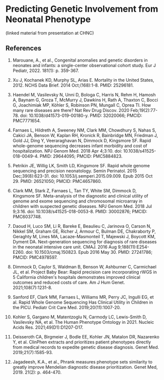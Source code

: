# Predicting Genetic Involvement from Neonatal Phenotype
(linked material from presentation at CHNC)

## References

1. Marouane, A., et al., Congenital anomalies and genetic disorders in neonates and infants: a single-center observational cohort study. Eur J Pediatr, 2022. 181(1): p. 359-367.

2. Xu J, Kochanek KD, Murphy SL, Arias E. Mortality in the United States, 2012. NCHS Data Brief. 2014 Oct;(168):1-8. PMID: 25296181.

3. Haendel M, Vasilevsky N, Unni D, Bologa C, Harris N, Rehm H, Hamosh A, Baynam G, Groza T, McMurry J, Dawkins H, Rath A, Thaxton C, Bocci G, Joachimiak MP, Köhler S, Robinson PN, Mungall C, Oprea TI. How many rare diseases are there? Nat Rev Drug Discov. 2020 Feb;19(2):77-78. doi: 10.1038/d41573-019-00180-y. PMID: 32020066; PMCID: PMC7771654.

4. Farnaes L, Hildreth A, Sweeney NM, Clark MM, Chowdhury S, Nahas S, Cakici JA, Benson W, Kaplan RH, Kronick R, Bainbridge MN, Friedman J, Gold JJ, Ding Y, Veeraraghavan N, Dimmock D, Kingsmore SF. Rapid whole-genome sequencing decreases infant morbidity and cost of hospitalization. NPJ Genom Med. 2018 Apr 4;3:10. doi: 10.1038/s41525-018-0049-4. PMID: 29644095; PMCID: PMC5884823.

5. Petrikin JE, Willig LK, Smith LD, Kingsmore SF. Rapid whole genome sequencing and precision neonatology. Semin Perinatol. 2015 Dec;39(8):623-31. doi: 10.1053/j.semperi.2015.09.009. Epub 2015 Oct 29. PMID: 26521050; PMCID: PMC4657860.

6. Clark MM, Stark Z, Farnaes L, Tan TY, White SM, Dimmock D, Kingsmore SF. Meta-analysis of the diagnostic and clinical utility of genome and exome sequencing and chromosomal microarray in children with suspected genetic diseases. NPJ Genom Med. 2018 Jul 9;3:16. doi: 10.1038/s41525-018-0053-8. PMID: 30002876; PMCID: PMC6037748.

7. Daoud H, Luco SM, Li R, Bareke E, Beaulieu C, Jarinova O, Carson N, Nikkel SM, Graham GE, Richer J, Armour C, Bulman DE, Chakraborty P, Geraghty M, Lines MA, Lacaze-Masmonteil T, Majewski J, Boycott KM, Dyment DA. Next-generation sequencing for diagnosis of rare diseases in the neonatal intensive care unit. CMAJ. 2016 Aug 9;188(11):E254-E260. doi: 10.1503/cmaj.150823. Epub 2016 May 30. PMID: 27241786; PMCID: PMC4978597.

8. Dimmock D, Caylor S, Waldman B, Benson W, Ashburner C, Carmichael JL, et al. Project Baby Bear: Rapid precision care incorporating rWGS in 5 California children's hospitals demonstrates improved clinical outcomes and reduced costs of care. Am J Hum Genet. 2021;108(7):1231-8. 

9. Sanford EF, Clark MM, Farnaes L, Williams MR, Perry JC, Ingulli EG, et al. Rapid Whole Genome Sequencing Has Clinical Utility in Children in the PICU. Pediatr Crit Care Med. 2019;20(11):1007-20. 

10. Kohler S, Gargano M, Matentzoglu N, Carmody LC, Lewis-Smith D, Vasilevsky NA, et al. The Human Phenotype Ontology in 2021. Nucleic Acids Res. 2021;49(D1):D1207-D17. 

11. Deisseroth CA, Birgmeier J, Bodle EE, Kohler JN, Matalon DR, Nazarenko Y, et al. ClinPhen extracts and prioritizes patient phenotypes directly from medical records to expedite genetic disease diagnosis. Genet Med. 2019;21(7):1585-93. 

12. Jagadeesh, K.A., et al., Phrank measures phenotype sets similarity to greatly improve Mendelian diagnostic disease prioritization. Genet Med, 2019. 21(2): p. 464-470. 
